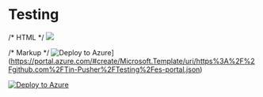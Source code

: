 # Testing
/* HTML */
<img src="https://aka.ms/deploytoazurebutton"/>
 
/* Markup */
![Deploy to Azure](https://aka.ms/deploytoazurebutton)](https://portal.azure.com/#create/Microsoft.Template/uri/https%3A%2F%2Fgithub.com%2FTin-Pusher%2FTesting%2Fes-portal.json)

<a href="https://portal.azure.com/#create/Microsoft.Template/uri/https%3A%2F%2Fgithub.com%2FTin-Pusher%2FTesting%2Fes-portal.json">![Deploy to Azure](https://aka.ms/deploytoazurebutton)</a>
